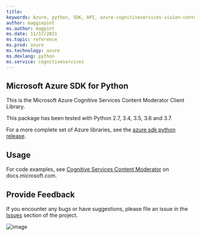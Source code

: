 ```yaml
---
title: 
keywords: Azure, python, SDK, API, azure-cognitiveservices-vision-contentmoderator, cognitiveservices
author: maggiepint
ms.author: magpint
ms.date: 11/17/2021
ms.topic: reference
ms.prod: azure
ms.technology: azure
ms.devlang: python
ms.service: cognitiveservices
---
```


## Microsoft Azure SDK for Python

This is the Microsoft Azure Cognitive Services Content Moderator Client
Library.

This package has been tested with Python 2.7, 3.4, 3.5, 3.6 and 3.7.

For a more complete set of Azure libraries, see the
[azure sdk python release](https://aka.ms/azsdk/python/all).

## Usage

For code examples, see [Cognitive Services Content
Moderator](https://docs.microsoft.com/python/api/overview/azure/cognitive-services)
on docs.microsoft.com.

## Provide Feedback

If you encounter any bugs or have suggestions, please file an issue in
the [Issues](https://github.com/Azure/azure-sdk-for-python/issues)
section of the project.

![image](https://azure-sdk-impressions.azurewebsites.net/api/impressions/azure-sdk-for-python%2Fazure-cognitiveservices-vision-contentmoderator%2FREADME.png)

